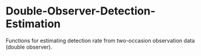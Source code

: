 # Double-Observer-Detection-Estimation
Functions for estimating detection rate from two-occasion observation data (double observer). 
